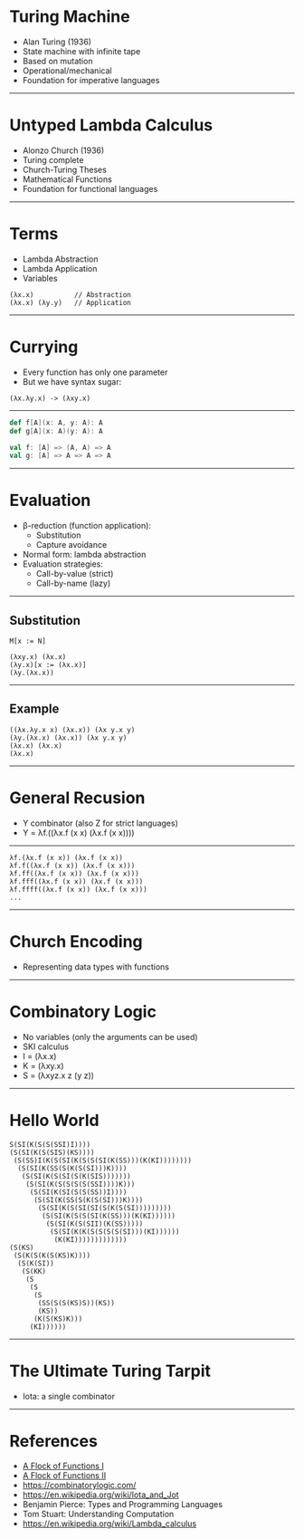 # Turing Machine

- Alan Turing (1936)
- State machine with infinite tape
- Based on mutation
- Operational/mechanical
- Foundation for imperative languages

---

# Untyped Lambda Calculus

- Alonzo Church (1936)
- Turing complete
- Church-Turing Theses
- Mathematical Functions
- Foundation for functional languages

---

# Terms

- Lambda Abstraction
- Lambda Application
- Variables

```
(λx.x)          // Abstraction
(λx.x) (λy.y)   // Application
```
---

# Currying

- Every function has only one parameter
- But we have syntax sugar:

```
(λx.λy.x) -> (λxy.x)
```

---

```scala
def f[A](x: A, y: A): A
def g[A](x: A)(y: A): A

val f: [A] => (A, A) => A
val g: [A] => A => A => A
```

---

# Evaluation

- β-reduction (function application):
    - Substitution
    - Capture avoidance
- Normal form: lambda abstraction
- Evaluation strategies:
  - Call-by-value (strict)
  - Call-by-name (lazy)

---

## Substitution

```
M[x := N]

(λxy.x) (λx.x)
(λy.x)[x := (λx.x)]
(λy.(λx.x))
```

---

## Example

```
((λx.λy.x x) (λx.x)) (λx y.x y)
(λy.(λx.x) (λx.x)) (λx y.x y)
(λx.x) (λx.x)
(λx.x)
```

---

# General Recusion

- Y combinator (also Z for strict languages)
- Y = λf.((λx.f (x x) (λx.f (x x))))

---

```
λf.(λx.f (x x)) (λx.f (x x))
λf.f((λx.f (x x)) (λx.f (x x)))
λf.ff((λx.f (x x)) (λx.f (x x)))
λf.fff((λx.f (x x)) (λx.f (x x)))
λf.ffff((λx.f (x x)) (λx.f (x x)))
...
```
---

# Church Encoding

- Representing data types with functions

---

# Combinatory Logic

- No variables (only the arguments can be used)
- SKI calculus
- I = (λx.x)
- K = (λxy.x)
- S = (λxyz.x z (y z))

---

# Hello World

```
S(SI(K(S(S(SSI)I))))
(S(SI(K(S(SIS)(KS))))
 (S(SS)I(K(S(SI(K(S(S(SI(K(SS)))(K(KI))))))))
  (S(SI(K(SS(S(K(S(SI)))K))))
   (S(SI(K(S(SI(S(K(SIS)))))))
    (S(SI(K(S(S(S(S(SSI))))K)))
     (S(SI(K(SI(S(S(SS))I))))
      (S(SI(K(SS(S(K(S(SI)))K))))
       (S(SI(K(S(SI(SI(S(K(S(SI)))))))))
        (S(SI(K(S(S(SI(K(SS)))(K(KI))))))
         (S(SI(K(S(SII)(K(SS)))))
          (S(SI(K(K(S(S(S(S(SI)))(KI))))))
           (K(KI)))))))))))))
(S(KS)
 (S(K(S(K(S(KS)K))))
  (S(K(SI))
   (S(KK)
    (S
     (S
      (S
       (SS(S(S(KS)S))(KS))
       (KS))
      (K(S(KS)K)))
     (KI))))))
```

---

# The Ultimate Turing Tarpit

- Iota: a single combinator

---

# References

- [A Flock of Functions I](https://youtu.be/6BnVo7EHO_8?si=wmogqZIP5j0dw_tp)
- [A Flock of Functions II](https://youtu.be/pAnLQ9jwN-E?si=CohrrQG5PIAPTi1g)
- https://combinatorylogic.com/
- https://en.wikipedia.org/wiki/Iota_and_Jot
- Benjamin Pierce: Types and Programming Languages
- Tom Stuart: Understanding Computation
- https://en.wikipedia.org/wiki/Lambda_calculus
